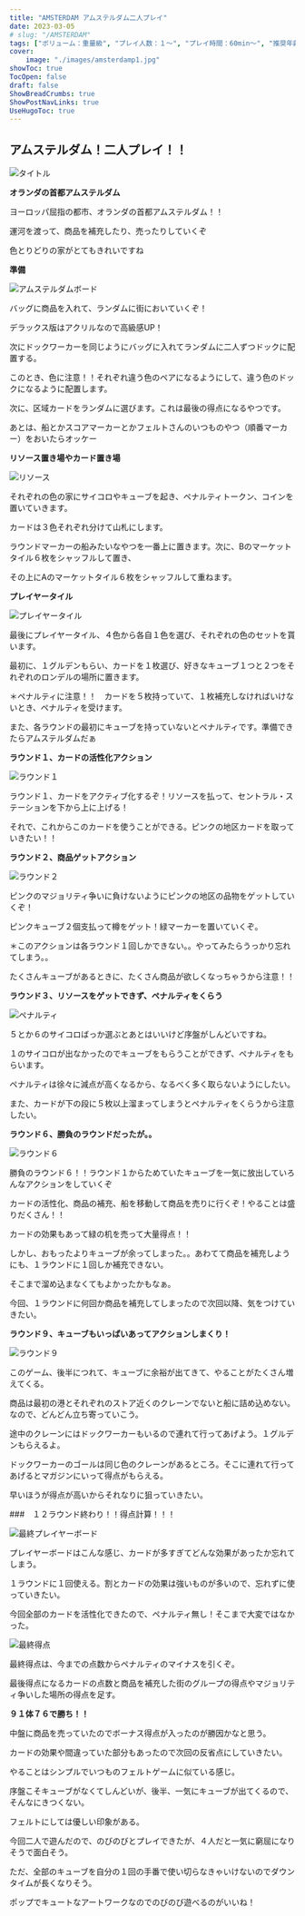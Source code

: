 ```yaml
---
title: "AMSTERDAM アムステルダム二人プレイ"
date: 2023-03-05
# slug: "/AMSTERDAM"
tags: ["ボリューム：重量級", "プレイ人数：１〜", "プレイ時間：60min〜", "推奨年齢：14〜", "作者：Stefan Feld", "フェルトを感じるゲーム", "版権元：QUEEN GAMES"]
cover:
    image: "./images/amsterdamp1.jpg"
showToc: true
TocOpen: false
draft: false
ShowBreadCrumbs: true
ShowPostNavLinks: true
UseHugoToc: true
---
```


## アムステルダム！二人プレイ！！

![タイトル](/images/amsterdamp1.jpg)

**オランダの首都アムステルダム**

ヨーロッパ屈指の都市、オランダの首都アムステルダム！！

運河を渡って、商品を補充したり、売ったりしていくぞ

色とりどりの家がとてもきれいですね

**準備**

![アムステルダムボード](/images/amsterdamp2.jpg)

バッグに商品を入れて、ランダムに街においていくぞ！

デラックス版はアクリルなので高級感UP！

次にドックワーカーを同じようにバッグに入れてランダムに二人ずつドックに配置する。

このとき、色に注意！！それぞれ違う色のペアになるようにして、違う色のドックになるように配置します。

次に、区域カードをランダムに選びます。これは最後の得点になるやつです。

あとは、船とかスコアマーカーとかフェルトさんのいつものやつ（順番マーカー）をおいたらオッケー

**リソース置き場やカード置き場**

![リソース](/images/amsterdamp3.jpg)

それぞれの色の家にサイコロやキューブを起き、ペナルティトークン、コインを置いていきます。

カードは３色それぞれ分けて山札にします。

ラウンドマーカーの船みたいなやつを一番上に置きます。次に、Bのマーケットタイル６枚をシャッフルして置き、

その上にAのマーケットタイル６枚をシャッフルして重ねます。

**プレイヤータイル**

![プレイヤータイル](/images/amsterdamp4.jpg)

最後にプレイヤータイル、４色から各自１色を選び、それぞれの色のセットを貰います。

最初に、１グルデンもらい、カードを１枚選び、好きなキューブ１つと２つをそれぞれのロンデルの場所に置きます。

＊ペナルティに注意！！　カードを５枚持っていて、１枚補充しなければいけないとき、ペナルティを受けます。

また、各ラウンドの最初にキューブを持っていないとペナルティです。準備できたらアムステルダムだぁ

**ラウンド１、カードの活性化アクション**

![ラウンド１](/images/amsterdamp5.jpg)

ラウンド１、カードをアクティブ化するぞ！リソースを払って、セントラル・ステーションを下から上に上げる！

それで、これからこのカードを使うことができる。ピンクの地区カードを取っていきたい！！

**ラウンド２、商品ゲットアクション**

![ラウンド２](/images/amsterdamp6.jpg)

ピンクのマジョリティ争いに負けないようにピンクの地区の品物をゲットしていくぞ！

ピンクキューブ２個支払って樽をゲット！緑マーカーを置いていくぞ。

＊このアクションは各ラウンド１回しかできない。。やってみたらうっかり忘れてしまう。。

たくさんキューブがあるときに、たくさん商品が欲しくなっちゃうから注意！！

**ラウンド３、リソースをゲットできず、ペナルティをくらう**

![ペナルティ](/images/amsterdamp7.jpg)

５とか６のサイコロばっか選ぶとあとはいいけど序盤がしんどいですね。

１のサイコロが出なかったのでキューブをもらうことができず、ペナルティをもらいます。

ペナルティは徐々に減点が高くなるから、なるべく多く取らないようにしたい。

また、カードが下の段に５枚以上溜まってしまうとペナルティをくらうから注意したい。

**ラウンド６、勝負のラウンドだったが。。**

![ラウンド６](/images/amsterdamp8.jpg)

勝負のラウンド６！！ラウンド１からためていたキューブを一気に放出していろんなアクションをしていくぞ

カードの活性化、商品の補充、船を移動して商品を売りに行くぞ！やることは盛りだくさん！！

カードの効果もあって緑の机を売って大量得点！！

しかし、おもったよりキューブが余ってしまった。。あわてて商品を補充しようにも、１ラウンドに１回しか補充できない。

そこまで溜め込まなくてもよかったかもなぁ。

今回、１ラウンドに何回か商品を補充してしまったので次回以降、気をつけていきたい。

**ラウンド９、キューブもいっぱいあってアクションしまくり！**

![ラウンド９](/images/amsterdamp9.jpg)

このゲーム、後半につれて、キューブに余裕が出てきて、やることがたくさん増えてくる。

商品は最初の港とそれぞれのストア近くのクレーンでないと船に詰め込めない。なので、どんどん立ち寄っていこう。

途中のクレーンにはドックワーカーもいるので連れて行ってあげよう。１グルデンもらえるよ。

ドックワーカーのゴールは同じ色のクレーンがあるところ。そこに連れて行ってあげるとマガジンにいって得点がもらえる。

早いほうが得点が高いからそれなりに狙っていきたい。

###　１２ラウンド終わり！！得点計算！！！

![最終プレイヤーボード](/images/amsterdamp10.jpg)

プレイヤーボードはこんな感じ、カードが多すぎてどんな効果があったか忘れてしまう。

１ラウンドに１回使える。割とカードの効果は強いものが多いので、忘れずに使っていきたい。

今回全部のカードを活性化できたので、ペナルティ無し！そこまで大変ではなかった。

![最終得点](/images/amsterdamp11.jpg)

最終得点は、今までの点数からペナルティのマイナスを引くぞ。

最後得点になるカードの点数と商品を補充した街のグループの得点やマジョリティ争いした場所の得点を足す。

**９１体７６で勝ち！！**

中盤に商品を売っていたのでボーナス得点が入ったのが勝因かなと思う。

カードの効果や間違っていた部分もあったので次回の反省点にしていきたい。

やることはシンプルでいつものフェルトゲームに似ている感じ。

序盤こそキューブがなくてしんどいが、後半、一気にキューブが出てくるので、そんなにきつくない。

フェルトにしては優しい印象がある。

今回二人で遊んだので、のびのびとプレイできたが、４人だと一気に窮屈になりそうで面白そう。

ただ、全部のキューブを自分の１回の手番で使い切らなきゃいけないのでダウンタイムが長くなりそう。

ポップでキュートなアートワークなのでのびのび遊べるのがいいね！